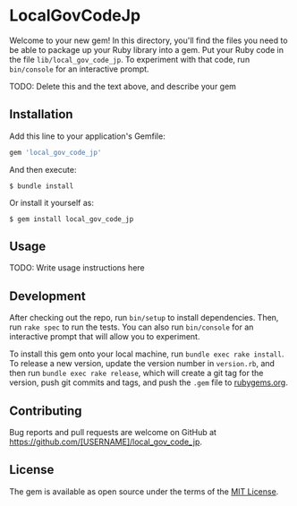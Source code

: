 # LocalGovCodeJp

Welcome to your new gem! In this directory, you'll find the files you need to be able to package up your Ruby library into a gem. Put your Ruby code in the file `lib/local_gov_code_jp`. To experiment with that code, run `bin/console` for an interactive prompt.

TODO: Delete this and the text above, and describe your gem

## Installation

Add this line to your application's Gemfile:

```ruby
gem 'local_gov_code_jp'
```

And then execute:

    $ bundle install

Or install it yourself as:

    $ gem install local_gov_code_jp

## Usage

TODO: Write usage instructions here

## Development

After checking out the repo, run `bin/setup` to install dependencies. Then, run `rake spec` to run the tests. You can also run `bin/console` for an interactive prompt that will allow you to experiment.

To install this gem onto your local machine, run `bundle exec rake install`. To release a new version, update the version number in `version.rb`, and then run `bundle exec rake release`, which will create a git tag for the version, push git commits and tags, and push the `.gem` file to [rubygems.org](https://rubygems.org).

## Contributing

Bug reports and pull requests are welcome on GitHub at https://github.com/[USERNAME]/local_gov_code_jp.


## License

The gem is available as open source under the terms of the [MIT License](https://opensource.org/licenses/MIT).
